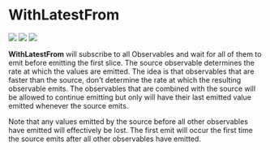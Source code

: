 # WithLatestFrom

[![](../../../assets/godev.svg)](https://pkg.go.dev/github.com/reactivego/rx/test/WithLatestFrom?tab=doc)
[![](../../../assets/godoc.svg)](https://godoc.org/github.com/reactivego/rx/test/WithLatestFrom)
[![](../../../assets/rx.svg)](https://rxjs-dev.firebaseapp.com/api/operators/withLatestFrom)

**WithLatestFrom** will subscribe to all Observables and wait for all of them to emit before emitting
the first slice. The source observable determines the rate at which the values are emitted. The idea
is that observables that are faster than the source, don't determine the rate at which the resulting
observable emits. The observables that are combined with the source will be allowed to continue
emitting but only will have their last emitted value emitted whenever the source emits.

Note that any values emitted by the source before all other observables have emitted will
effectively be lost. The first emit will occur the first time the source emits after all other
observables have emitted.
